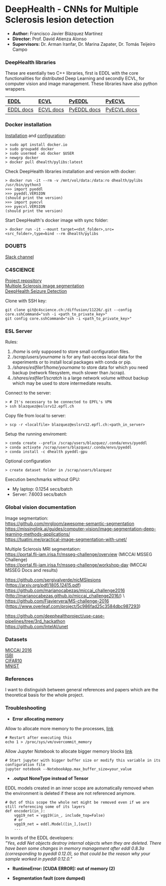 # DeepHealth - CNNs for Multiple Sclerosis lesion detection

* **Author:** Francisco Javier Blázquez Martínez
* **Director:** Prof. David Atienza Alonso
* **Supervisors:** Dr. Arman Iranfar, Dr. Marina Zapater, Dr. Tomás Teijeiro Campo


### DeepHealth libraries
These are esentially two C++ libraries, first is EDDL with the core functionalities for distributed Deep Learning and secondly ECVL, for computer vision and image management. These libraries have also python wrappers.

| [EDDL](https://github.com/deephealthproject/eddl) | [ECVL](https://github.com/deephealthproject/ecvl) | [PyEDDL](https://github.com/deephealthproject/pyeddl) | [PyECVL](https://github.com/deephealthproject/pyecvl) |
| :------------- | :---------- | :----------- | :----------- |
| [EDDL docs](https://deephealthproject.github.io/eddl/index.html) | [ECVL docs](https://deephealthproject.github.io/ecvl/master/index.html) | [PyEDDL docs](https://deephealthproject.github.io/pyeddl) | [PyECVL docs](https://deephealthproject.github.io/pyecvl/index.html) |


### Docker installation 

[Installation](https://github.com/deephealthproject/docker-libs) and [configuration](https://docs.docker.com/engine/install/linux-postinstall/):
```
> sudo apt install docker.io
> sudo groupadd docker               
> sudo usermod -aG docker $USER
> newgrp docker 
> docker pull dhealth/pylibs:latest
```

Check DeepHealth libraries installation and version with docker:
```
> docker run -it --rm -v /mnt/vol/data:/data:ro dhealth/pylibs /usr/bin/python3
>>> import pyeddl
>>> pyeddl.VERSION
(should print the version)
>>> import pyecvl
>>> pyecvl.VERSION
(should print the version)
```

Start DeepHealth's docker image with sync folder:
```
> docker run -it --mount target=<dst_folder>,src=<src_folder>,type=bind --rm dhealth/pylibs
```

### DOUBTS

[Slack channel](https://app.slack.com/client/TKCHB0BME)


### C4SCIENCE

[Project repository](https://c4science.ch/diffusion/11226/) \
[Multiple Sclerosis image segmentation](https://c4science.ch/diffusion/10390/) \
[DeepHealth Seizure Detection](https://c4science.ch/diffusion/9868/) 

Clone with SSH key: 
```
git clone git@c4science.ch:/diffusion/11226/.git --config core.sshCommand="ssh -i <path_to_private_key>"
git config core.sshCommand="ssh -i <path_to_private_key>"
```

### ESL Server

Rules:
1. _/home_ is only supposed to store small configuration files. 
2. _/scrap/users/yourname_ is for any fast-access local data for the experiments or to install local packages with conda or pip. 
3. _/shares/eslfiler1/home/yourname_ to store data for which you need backup (network filesystem, much slower than /scrap). 
4. _/shares/eslfiler1/scratch_ is a large network volume without backup which may be used to store intermediate results.

Connect to the server:

```
> # It's necessary to be connected to EPFL's VPN
> ssh blazquez@eslsrv12.epfl.ch 
```

Copy file from local to server:
```
> scp -r <localfile> blazquez@eslsrv12.epfl.ch:<path_in_server>
```

Setup the running enviroment:
```
> conda create --prefix /scrap/users/blazquez/.conda/envs/pyeddl
> conda activate /scrap/users/blazquez/.conda/envs/pyeddl
> conda install -c dhealth pyeddl-gpu
```

Optional configuration
```
> create dataset folder in /scrap/users/blazquez
```

Execution benchmarks without GPU:
- My laptop: 0.1254 secs/batch
- Server:    7.6003 secs/batch



### Global vision documentation

Image segmentation: \
https://github.com/mrgloom/awesome-semantic-segmentation \
https://missinglink.ai/guides/computer-vision/image-segmentation-deep-learning-methods-applications/ \
https://tuatini.me/practical-image-segmentation-with-unet/ 

Multiple Sclerosis MRI segmentation: \
https://portal.fli-iam.irisa.fr/msseg-challenge/overview      (MICCAI MSSEG Challenge) \
https://portal.fli-iam.irisa.fr/msseg-challenge/workshop-day  (MICCAI MSSEG Docs and results) 

https://github.com/sergivalverde/nicMSlesions			(https://arxiv.org/pdf/1805.12415.pdf) \
https://github.com/marianocabezas/miccai_challenge2016	(http://marianocabezas.github.io/miccai_challenge2016/) \ 
https://github.com/Fjaviervera/MS-challenge-2016		(https://www.overleaf.com/project/5c986fad25c3584dbc987293) 

https://github.com/deephealthproject/use-case-pipelines/tree/3rd_hackathon \
https://github.com/IntelAI/unet 

### Datasets

[MICCAI 2016](http://miccai2016.org/en/) \
[ISBI](http://brainiac2.mit.edu/isbi_challenge/) \
[CIFAR10](https://www.cs.toronto.edu/~kriz/cifar.html) \
[MNIST](https://en.wikipedia.org/wiki/MNIST_database) 

### References

I want to distinguish between general references and papers which are the theoretical basis for the whole project.


### Troubleshooting

* **Error allocating memory**

Allow to allocate more memory to the processes, [link](https://discuss.pynq.io/t/runtimeerror-failed-to-allocate-memory/1773)
```
# Restart after executing this
echo 1 > /proc/sys/vm/overcommit_memory
```

Allow Jupyter Notebook to allocate bigger memory blocks [link](https://stackoverflow.com/questions/57948003/how-to-increase-jupyter-notebook-memory-limit)
```
# Start jupyter with bigger buffer size or modify this variable in its configuration file
jupyter notebook --NotebookApp.max_buffer_size=your_value
```

* **<Layer>.output NoneType instead of Tensor**

EDDL models created in an inner scope are automatically removed when the environment is deleted if these are not referenced anymore.

```
# Out of this scope the whole net might be removed even if we are still referencing some of its layers
def encoder1(in_):
    vgg19_net = vgg19(in_, include_top=False)
    # or
    vgg19_net = eddl.Model([in_],[out])    
    ...
```

In words of the EDDL developers: \
*"Yes, eddl Net objects destroy internal objects when they are deleted. There have been some changes in memory management after eddl 0.8.3a (corresponding to pyeddl 0.12.0), so that could be the reason why your sample worked in pyeddl 0.12.0."*

* **RuntimeError: [CUDA ERROR]: out of memory (2)**

* **Segmentation fault (core dumped)**


